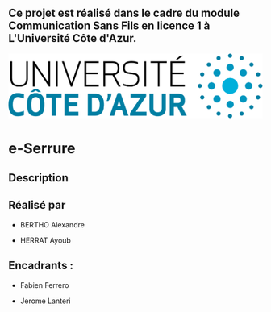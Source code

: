 ## Ce projet est réalisé dans le cadre du module Communication Sans Fils en licence 1 à L'Université Côte d'Azur.

![image](https://github.com/Acerlations/serrure-connecte/blob/dev/docs/images/UCA.png)

# e-Serrure

## Description 










## Réalisé par
- BERTHO Alexandre
* HERRAT Ayoub
## Encadrants :
- Fabien Ferrero
* Jerome Lanteri
